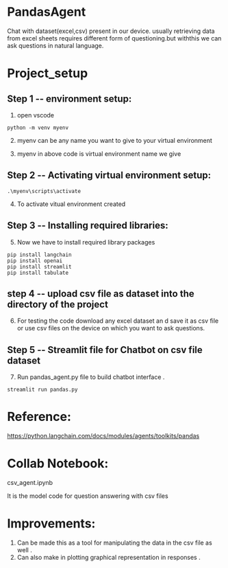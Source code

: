 # PandasAgent
Chat with dataset(excel,csv) present in our device. usually retrieving data from excel sheets requires different form of questioning.but withthis we can ask questions in natural language.

# Project_setup

## Step 1 -- environment setup:
1. open vscode

```   
python -m venv myenv
```
2. myenv can be any name you want to give to your virtual environment

3. myenv in above code is virtual environment name we give
   
## Step 2 -- Activating virtual environment setup:

```
.\myenv\scripts\activate
```

4. To activate vitual environment created

## Step 3 -- Installing required libraries: 

5. Now we have to install required library packages

```
pip install langchain
pip install openai
pip install streamlit
pip install tabulate
```

## step 4 -- upload csv file as dataset into the directory of the project

6. For testing the code download any excel dataset an d save it as csv file or use csv files on the device on which you want to ask questions.

## Step 5 -- Streamlit file for Chatbot on csv file dataset

7. Run pandas_agent.py file to build chatbot interface .

```
streamlit run pandas.py
```

# Reference:

https://python.langchain.com/docs/modules/agents/toolkits/pandas


# Collab Notebook:

csv_agent.ipynb

It is the model code for question answering with csv files

# Improvements:

1. Can be made this as a tool for manipulating the data in the csv file as well .
2. Can also make in plotting graphical representation in responses .



   

